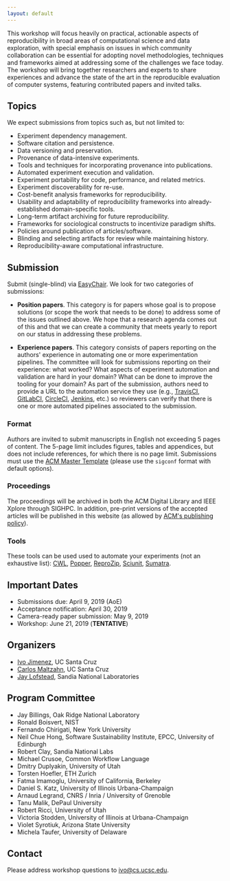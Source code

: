 ```yaml
---
layout: default
---
```


This workshop will focus heavily on practical, actionable aspects of 
reproducibility in broad areas of computational science and data 
exploration, with special emphasis on issues in which community 
collaboration can be essential for adopting novel methodologies, 
techniques and frameworks aimed at addressing some of the challenges 
we face today. The workshop will bring together researchers and 
experts to share experiences and advance the state of the art in the 
reproducible evaluation of computer systems, featuring contributed 
papers and invited talks.


## Topics

We expect submissions from topics such as, but not limited to:

  * Experiment dependency management.
  * Software citation and persistence.
  * Data versioning and preservation.
  * Provenance of data-intensive experiments.
  * Tools and techniques for incorporating provenance into publications.
  * Automated experiment execution and validation.
  * Experiment portability for code, performance, and related metrics.
  * Experiment discoverability for re-use.
  * Cost-benefit analysis frameworks for reproducibility.
  * Usability and adaptability of reproducibility frameworks into already-established domain-specific tools.
  * Long-term artifact archiving for future reproducibility.
  * Frameworks for sociological constructs to incentivize paradigm shifts.
  * Policies around publication of articles/software.
  * Blinding and selecting artifacts for review while maintaining history.
  * Reproducibility-aware computational infrastructure.

## Submission

Submit (single-blind) via 
[EasyChair](https://easychair.org/conferences/?conf=precs19). We look 
for two categories of submissions:

  * **Position papers**. This category is for papers whose goal is to 
    propose solutions (or scope the work that needs to be done) to 
    address some of the issues outlined above. We hope that a research 
    agenda comes out of this and that we can create a community that 
    meets yearly to report on our status in addressing these problems.

  * **Experience papers**. This category consists of papers reporting 
    on the authors' experience in automating one or more 
    experimentation pipelines. The committee will look for submissions 
    reporting on their experience: what worked? What aspects of 
    experiment automation and validation are hard in your domain? What 
    can be done to improve the tooling for your domain? As part of the 
    submission, authors need to provide a URL to the automation 
    service they use (e.g., [TravisCI](https://travis-ci.org), 
    [GitLabCI](https://about.gitlab.com/gitlab-ci/), 
    [CircleCI](https://circleci.com), 
    [Jenkins](https://jenkins-ci.org), etc.) so reviewers can verify 
    that there is one or more automated pipelines associated to the 
    submission.

### Format

Authors are invited to submit manuscripts in English not exceeding 5 
pages of content. The 5-page limit includes figures, tables and 
appendices, but does not include references, for which there is no 
page limit. Submissions must use the [ACM Master 
Template](https://www.acm.org/publications/proceedings-template) 
(please use the `sigconf` format with default options).

### Proceedings

The proceedings will be archived in both the ACM Digital Library and 
IEEE Xplore through SIGHPC. In addition, pre-print versions of the 
accepted articles will be published in this website (as allowed by 
[ACM's publishing 
policy](https://www.acm.org/publications/policies/simultaneous-submissions)).

### Tools

These tools can be used used to automate your experiments (not an 
exhaustive list): [CWL](http://commonwl.org), 
[Popper](https://github.com/systemslab/popper), 
[ReproZip](http://reprozip.org), [Sciunit](http://sciunit.run), 
[Sumatra](https://github.com/open-research/sumatra).

## Important Dates

  * Submissions due: April 9, 2019 (AoE)
  * Acceptance notification: April 30, 2019
  * Camera-ready paper submission: May 9, 2019
  * Workshop: June 21, 2019 (**TENTATIVE**)

## Organizers

  * [Ivo Jimenez](http://ivotron.me), UC Santa Cruz
  * [Carlos Maltzahn](https://users.soe.ucsc.edu/~carlosm/), UC Santa 
    Cruz
  * [Jay Lofstead](http://www.lofstead.org), Sandia National 
    Laboratories

## Program Committee

  * Jay Billings, Oak Ridge National Laboratory
  * Ronald Boisvert, NIST
  * Fernando Chirigati, New York University
  * Neil Chue Hong, Software Sustainability Institute, EPCC, University of Edinburgh
  * Robert Clay, Sandia National Labs
  * Michael Crusoe, Common Workflow Language
  * Dmitry Duplyakin, University of Utah
  * Torsten Hoefler, ETH Zurich
  * Fatma Imamoglu, University of California, Berkeley
  * Daniel S. Katz, University of Illinois Urbana-Champaign
  * Arnaud Legrand, CNRS / Inria / University of Grenoble
  * Tanu Malik, DePaul University
  * Robert Ricci, University of Utah
  * Victoria Stodden, University of Illinois at Urbana-Champaign
  * Violet Syrotiuk, Arizona State University
  * Michela Taufer, University of Delaware


## Contact

Please address workshop questions to <ivo@cs.ucsc.edu>.
